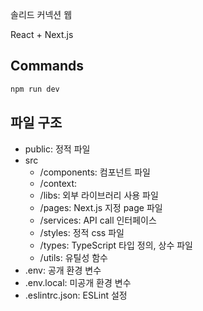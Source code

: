 솔리드 커넥션 웹

React + Next.js

## Commands
```bash
npm run dev
```


## 파일 구조

- public: 정적 파일
- src
    - /components: 컴포넌트 파일
    - /context: 
    - /libs: 외부 라이브러리 사용 파일
    - /pages: Next.js 지정 page 파일
    - /services: API call 인터페이스
    - /styles: 정적 css 파일
    - /types: TypeScript 타입 정의, 상수 파일
    - /utils: 유틸성 함수
- .env: 공개 환경 변수
- .env.local: 미공개 환경 변수
- .eslintrc.json: ESLint 설정